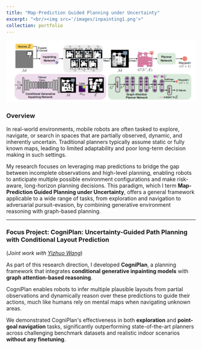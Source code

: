 ```yaml
---
title: "Map-Prediction Guided Planning under Uncertainty"
excerpt: "<br/><img src='/images/inpainting1.png'>"
collection: portfolio
---
```


![CogniPlan Project](/images/inpainting2.png)

### Overview

In real-world environments, mobile robots are often tasked to explore, navigate, or search in spaces that are partially observed, dynamic, and inherently uncertain. Traditional planners typically assume static or fully known maps, leading to limited adaptability and poor long-term decision making in such settings.

My research focuses on leveraging map predictions to bridge the gap between incomplete observations and high-level planning, enabling robots to anticipate multiple possible environment configurations and make risk-aware, long-horizon planning decisions. This paradigm, which I term **Map-Prediction Guided Planning under Uncertainty**, offers a general framework applicable to a wide range of tasks, from exploration and navigation to adversarial pursuit-evasion, by combining generative environment reasoning with graph-based planning.

---

### Focus Project: CogniPlan: Uncertainty-Guided Path Planning with Conditional Layout Prediction
(*Joint work with [Yizhuo Wang](https://yizhuo-wang.com/)*)


As part of this research direction, I developed **CogniPlan**, a planning framework that integrates **conditional generative inpainting models** with **graph attention-based reasoning**.

CogniPlan enables robots to infer multiple plausible layouts from partial observations and dynamically reason over these predictions to guide their actions, much like humans rely on mental maps when navigating unknown areas.

We demonstrated CogniPlan's effectiveness in both **exploration** and **point-goal navigation** tasks, significantly outperforming state-of-the-art planners across challenging benchmark datasets and realistic indoor scenarios **without any finetuning**.


